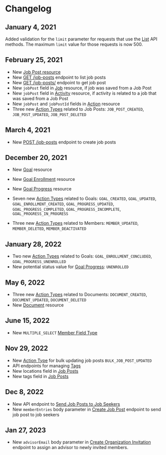 # Changelog

## January 4, 2021
Added validation for the `limit` parameter for requests that use the [List](#pagination) API methods. The maximum `limit` value for those requests is now 500.

## February 25, 2021
- New [Job Post resource](#job-posts)
- New [GET /job-posts](#list-job-posts) endpoint to list job posts
- New [GET /job-posts/<ID>](#retrieve-a-job-post) endpoint to get job post
- New `jobPost` field in [Job](#jobs) resource, if job was saved from a Job Post
- New `jobPost` field in [Activity](#activities) resource, if activity is related to a job that was saved from a Job Post
- New `jobPost` and `jobPostId` fields in [Action](#actions) resource
- Three new [Action Types](#action-types) related to Job Posts: `JOB_POST_CREATED`, `JOB_POST_UPDATED`, `JOB_POST_DELETED`

## March 4, 2021
- New [POST /job-posts](#create-job-post) endpoint to create job posts

## December 20, 2021
- New [Goal](#goals) resource
- New [Goal Enrollment](#goal-enrollments) resource
- New [Goal Progress](#goal-progresses) resource

- Seven new [Action Types](#action-types) related to Goals: `GOAL_CREATED`, `GOAL_UPDATED`, `GOAL_ENROLLMENT_CREATED`, `GOAL_PROGRESS_UPDATED`, `GOAL_PROGRESS_COMPLETED`, `GOAL_PROGRESS_INCOMPLETE`, `GOAL_PROGRESS_IN_PROGRESS`
- Three new [Action Types](#action-types) related to Members: `MEMBER_UPDATED`, `MEMBER_DELETED`, `MEMBER_DEACTIVATED`

## January 28, 2022
- Two new [Action Types](#action-types) related to Goals: `GOAL_ENROLLMENT_CONCLUDED`, `GOAL_PROGRESS_UNENROLLED`
- New potential status value for [Goal Progress](#goal-progresses): `UNENROLLED`

## May 6, 2022
- Three new [Action Types](#action-types) related to Documents: `DOCUMENT_CREATED`, `DOCUMENT_UPDATED`, `DOCUMENT_DELETED`
- New [Document](#documents) resource

## June 15, 2022
- New `MULTIPLE_SELECT` [Member Field Type](#types-of-member-fields)

## Nov 29, 2022
- New [Action Type](#action-types) for bulk updating job posts `BULK_JOB_POST_UPDATED`
- API endpoints for managing [Tags](#tags)
- New locations field in [Job Posts](#job-posts)
- New tags field in [Job Posts](#job-posts)

## Dec 8, 2022
- New API endpoint to [Send Job Posts to Job Seekers](#send-job-posts-to-job-seekers)
- New `memberEntries` body parameter in [Create Job Post](#create-job-post) endpoint to send job post to job seekers

## Jan 27, 2023
- New `advisorEmail` body parameter in [Create Organization Invitation](#create-organization-invitation) endpoint to assign an advisor to newly invited members.
